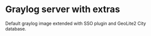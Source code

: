 # Graylog server with extras

Default graylog image extended with SSO plugin and GeoLite2 City database.